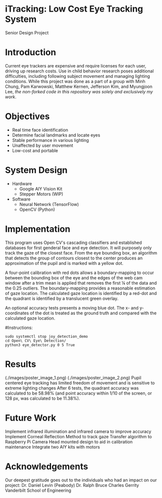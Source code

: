 # iTracking: Low Cost Eye Tracking System
Senior Design Project

# Introduction
Current eye trackers are expensive and require licenses for each user, driving up research costs. Use in child behavior research poses additional difficulties, including following subject movement and managing lighting conditions.
While this project was done as a part of a group with Minh Chung, Pam Karwowski, Matthew Kernen, Jefferson Kim, and Myungjoon Lee, *the non-forked code in this repository was solely and exclusively my work*.

# Objectives
- Real time face identification
- Determine facial landmarks and locate eyes
- Stable performance in various lighting
- Unaffected by user movement
- Low-cost and portable

# System Design
- Hardware
    - Google AIY Vision Kit
    - Stepper Motors (WIP)
- Software
    - Neural Network (TensorFlow)
    - OpenCV (Python)

# Implementation
This program uses Open CV's cascading classifiers and established databases for first genderal face and eye detection. It will purposely only track the gaze of the closest face. From the eye bounding box, an algorithm that detects the group of contours closest to the center produces an approximation of the pupil and is marked with a yellow dot.

A four-point calibration with red dots allows a boundary-mapping to occur between the bounding box of the eye and the edges of the web cam window after a trim mean is applied that removes the first ¼ of the data and the 0.25 outliers. The boundary-mapping provides a reasonable estimation of gaze location. The calculated gaze location is identified by a red-dot and the quadrant is identified by a translucent green overlay.

An optional accuracy tests presents a moving blue dot. The x- and y-coordinates of the dot is treated as the ground truth and compared with the calculated gaze location.

#Instructions:
```
sudo systemctl stop joy_detection_demo
cd Open\ CV\ Eye\ Detection/
python3 eye_detector.py 0 5 True
```

# Results
(./images/poster_image_1.png)
(./images/poster_image_2.png)
Pupil centered eye tracking has limited freedom of movement and is sensitive to extreme lighting changes
After 6 tests, the quadrant accuracy was calculated to be 58.98% (and point accuracy within 1/10 of the screen, or 128 px, was calculated to be 11.38%).

# Future Work
Implement infrared illumination and infrared camera to improve accuracy
Implement Corneal Reflection Method to track gaze
Transfer algorithm to Raspberry Pi Camera
Head mounted design to aid in calibration maintenance
Integrate two AIY kits with motors

# Acknowledgements
Our deepest gratitude goes out to the individuals who had an impact on our project:
Dr. Daniel Levin (Peabody)
Dr. Ralph Bruce
Charles Gerrity
Vanderbilt School of Engineering
